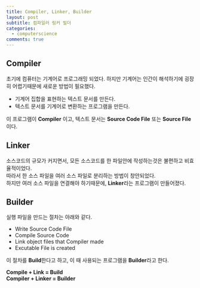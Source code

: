```yaml
---
title: Compiler, Linker, Builder
layout: post
subtitle: 컴파일러 링커 빌더
categories:
  - computerscience
comments: true
---
```


## Compiler

초기에 컴퓨터는 기계어로 프로그래밍 되었다. 하지만 기계어는 인간이 해석하기에 굉장히 어렵기때문에 새로운 방법이 필요했다.

- 기계어 집합을 표현하는 텍스트 문서를 만든다.
- 텍스트 문서를 기계어로 변환하는 프로그램을 만든다.

이 프로그램이 **Compiler** 이고, 텍스트 문서는 **Source Code File** 또는 **Source File**이다.

## Linker

소스코드의 규모가 커지면서, 모든 소스코드를 한 파일안에 작성하는것은 불편하고 비효율적이었다.  
따라서 한 소스 파일을 여러 소스 파일로 분리하는 방법이 창안되었다.  
하지만 여러 소스 파일을 연결해야 하기때문에,
**Linker**라는 프로그램이 만들어졌다.

## Builder

실행 파일을 만드는 절차는 아래와 같다.

- Write Source Code File
- Compile Source Code
- Link object files that Compiler made
- Excutable File is created

이 절차를 **Build**한다고 하고, 이 때 사용되는 프로그램을 **Builder**라고 한다.

**Compile + Link = Build  
Compiler + Linker = Builder**
